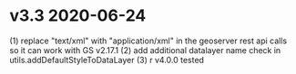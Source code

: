 
# v3.3 2020-06-24

(1) replace "text/xml" with "application/xml" in the geoserver rest api calls so it can work with GS v2.17.1
(2) add additional datalayer name check in utils.addDefaultStyleToDataLayer
(3) r v4.0.0 tested
